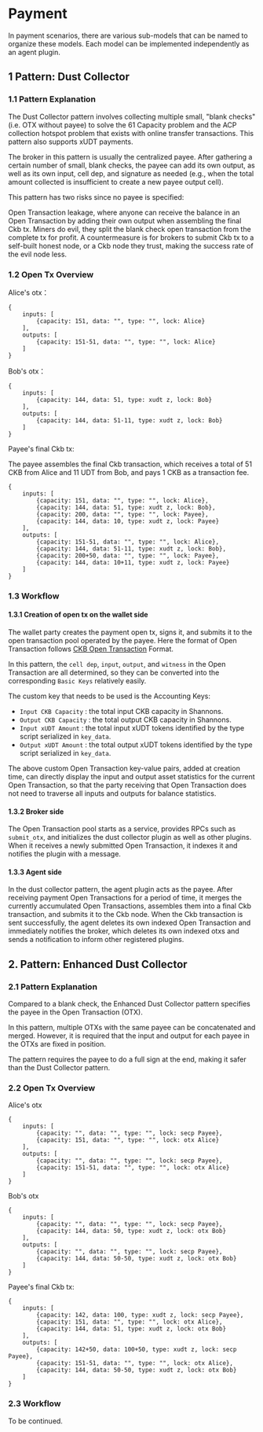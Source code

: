 # Payment

In payment scenarios, there are various sub-models that can be named to organize these models. Each model can be implemented independently as an agent plugin.

## 1 Pattern: Dust Collector

### 1.1 Pattern Explanation

The Dust Collector pattern involves collecting multiple small, "blank checks" (i.e. OTX without payee) to solve the 61 Capacity problem and the ACP collection hotspot problem that exists with online transfer transactions. This pattern also supports xUDT payments.

The broker in this pattern is usually the centralized payee. After gathering a certain number of small, blank checks, the payee can add its own output, as well as its own input, cell dep, and signature as needed (e.g., when the total amount collected is insufficient to create a new payee output cell).

This pattern has two risks since no payee is specified:

Open Transaction leakage, where anyone can receive the balance in an Open Transaction by adding their own output when assembling the final Ckb tx.
Miners do evil, they split the blank check open transaction from the complete tx for profit. A countermeasure is for brokers to submit Ckb tx to a self-built honest node, or a Ckb node they trust, making the success rate of the evil node less.

### 1.2 Open Tx Overview

Alice's otx：

```
{
    inputs: [
        {capacity: 151, data: "", type: "", lock: Alice} 
    ],
    outputs: [
        {capacity: 151-51, data: "", type: "", lock: Alice}
    ]
}
```

Bob's otx：

```
{
    inputs: [
        {capacity: 144, data: 51, type: xudt z, lock: Bob} 
    ],
    outputs: [
        {capacity: 144, data: 51-11, type: xudt z, lock: Bob} 
    ]
}
```

Payee's final Ckb tx:

The payee assembles the final Ckb transaction, which receives a total of 51 CKB from Alice and 11 UDT from Bob, and pays 1 CKB as a transaction fee.

```
{
    inputs: [
        {capacity: 151, data: "", type: "", lock: Alice},
        {capacity: 144, data: 51, type: xudt z, lock: Bob},
        {capacity: 200, data: "", type: "", lock: Payee},
        {capacity: 144, data: 10, type: xudt z, lock: Payee}
    ],
    outputs: [
        {capacity: 151-51, data: "", type: "", lock: Alice},
        {capacity: 144, data: 51-11, type: xudt z, lock: Bob},
        {capacity: 200+50, data: "", type: "", lock: Payee},
        {capacity: 144, data: 10+11, type: xudt z, lock: Payee}
    ]
}
```

### 1.3 Workflow

#### 1.3.1 Creation of open tx on the wallet side

The wallet party creates the payment open tx, signs it, and submits it to the open transaction pool operated by the payee. Here the format of Open Transaction follows [CKB Open Transaction](https://github.com/doitian/rfcs/blob/rfc-open-transaction/rfcs/0046-open-transaction/0046-open-transaction.md) Format.

In this pattern, the `cell dep`, `input`, `output`, and `witness` in the Open Transaction are all determined, so they can be converted into the corresponding `Basic Keys` relatively easily.

The custom key that needs to be used is the Accounting Keys:

- `Input CKB Capacity` : the total input CKB capacity in Shannons.
- `Output CKB Capacity` : the total output CKB capacity in Shannons.
- `Input xUDT Amount` :  the total input xUDT tokens identified by the type script serialized in `key_data`.
- `Output xUDT Amount` : the total output xUDT tokens identified by the type script serialized in `key_data`.

The above custom Open Transaction key-value pairs, added at creation time, can directly display the input and output asset statistics for the current Open Transaction, so that the party receiving that Open Transaction does not need to traverse all inputs and outputs for balance statistics.

#### 1.3.2 Broker side

The Open Transaction pool starts as a service, provides RPCs such as `submit_otx`, and initializes the dust collector plugin as well as other plugins. When it receives a newly submitted Open Transaction, it indexes it and notifies the plugin with a message.

#### 1.3.3 Agent side

In the dust collector pattern, the agent plugin acts as the payee. After receiving payment Open Transactions for a period of time, it merges the currently accumulated Open Transactions, assembles them into a final Ckb transaction, and submits it to the Ckb node. When the Ckb transaction is sent successfully, the agent deletes its own indexed Open Transaction and immediately notifies the broker, which deletes its own indexed otxs and sends a notification to inform other registered plugins.

## 2. Pattern: Enhanced Dust Collector

### 2.1 Pattern Explanation

Compared to a blank check, the Enhanced Dust Collector pattern specifies the payee in the Open Transaction (OTX).

In this pattern, multiple OTXs with the same payee can be concatenated and merged. However, it is required that the input and output for each payee in the OTXs are fixed in position.

The pattern requires the payee to do a full sign at the end, making it safer than the Dust Collector pattern.

### 2.2 Open Tx Overview

Alice's otx

```
{ 
    inputs: [ 
        {capacity: "", data: "", type: "", lock: secp Payee},
        {capacity: 151, data: "", type: "", lock: otx Alice}
    ], 
    outputs: [     
        {capacity: "", data: "", type: "", lock: secp Payee},
        {capacity: 151-51, data: "", type: "", lock: otx Alice}
    ]
}
```

Bob's otx

```
{ 
    inputs: [ 
        {capacity: "", data: "", type: "", lock: secp Payee},
        {capacity: 144, data: 50, type: xudt z, lock: otx Bob}
    ], 
    outputs: [ 
        {capacity: "", data: "", type: "", lock: secp Payee},
        {capacity: 144, data: 50-50, type: xudt z, lock: otx Bob}
    ]
}
```

Payee's final Ckb tx:

```
{ 
    inputs: [ 
        {capacity: 142, data: 100, type: xudt z, lock: secp Payee},
        {capacity: 151, data: "", type: "", lock: otx Alice}, 
        {capacity: 144, data: 51, type: xudt z, lock: otx Bob}
    ], 
    outputs: [ 
        {capacity: 142+50, data: 100+50, type: xudt z, lock: secp Payee},
        {capacity: 151-51, data: "", type: "", lock: otx Alice}, 
        {capacity: 144, data: 50-50, type: xudt z, lock: otx Bob}
    ]
}
```

### 2.3 Workflow

To be continued.
